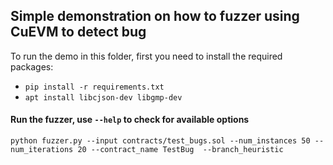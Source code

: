 ## Simple demonstration on how to fuzzer using CuEVM to detect bug

To run the demo in this folder, first you need to install the required packages:
* `pip install -r requirements.txt`
* `apt install libcjson-dev libgmp-dev`


#### Run the fuzzer, use `--help` to check for available options

`python fuzzer.py --input contracts/test_bugs.sol --num_instances 50 --num_iterations 20 --contract_name TestBug  --branch_heuristic`